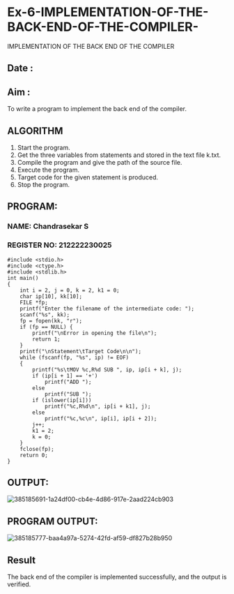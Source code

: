 # Ex-6-IMPLEMENTATION-OF-THE-BACK-END-OF-THE-COMPILER-
 IMPLEMENTATION OF THE BACK END OF THE COMPILER 
## Date :
## Aim :
To write a program to implement the back end of the compiler.
## ALGORITHM
1. Start the program.
2. Get the three variables from statements and stored in the text file k.txt.
3. Compile the program and give the path of the source file.
4. Execute the program.
5. Target code for the given statement is produced.
6. Stop the program.

## PROGRAM:
### NAME: Chandrasekar S
### REGISTER NO: 212222230025
```
#include <stdio.h>
#include <ctype.h>
#include <stdlib.h>
int main()
{
    int i = 2, j = 0, k = 2, k1 = 0;
    char ip[10], kk[10];
    FILE *fp;
    printf("Enter the filename of the intermediate code: ");
    scanf("%s", kk);
    fp = fopen(kk, "r");
    if (fp == NULL) {
        printf("\nError in opening the file\n");
        return 1;
    }
    printf("\nStatement\tTarget Code\n\n");
    while (fscanf(fp, "%s", ip) != EOF)
    {
        printf("%s\tMOV %c,R%d SUB ", ip, ip[i + k], j);
        if (ip[i + 1] == '+')
            printf("ADD ");
        else
            printf("SUB ");
        if (islower(ip[i]))
            printf("%c,R%d\n", ip[i + k1], j);
        else
            printf("%c,%c\n", ip[i], ip[i + 2]);
        j++;
        k1 = 2;
        k = 0;
    }
    fclose(fp);
    return 0;
}
```
## OUTPUT:
![385185691-1a24df00-cb4e-4d86-917e-2aad224cb903](https://github.com/user-attachments/assets/eb90e146-3b41-410f-a9ba-e18e359ae29c)

## PROGRAM OUTPUT:
![385185777-baa4a97a-5274-42fd-af59-df827b28b950](https://github.com/user-attachments/assets/a58e766f-0d9e-4ff4-94d2-e98186f1e5ab)

## Result
The back end of the compiler is implemented successfully, and the output is verified.
